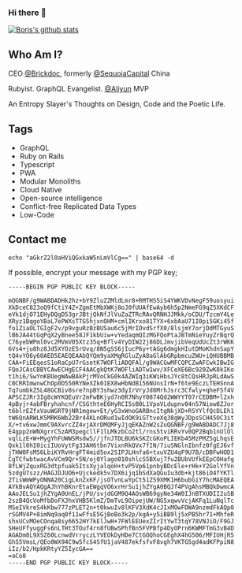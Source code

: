### Hi there 👋

[![Boris's github stats](https://github-readme-stats.vercel.app/api?username=0xding&theme=gotham&count_private=true&show_icons=true)](https://github.com/anuraghazra/github-readme-stats)

## Who Am I?

CEO [@Brickdoc](https://github.com/brickdoc), formerly [@SequoiaCapital](https://github.com/sequoiacapital) China

Rubyist. GraphQL Evangelist. [@Aliyun](https://github.com/aliyun) MVP

An Entropy Slayer's Thoughts on Design, Code and the Poetic Life.


## Tags

* GraphQL
* Ruby on Rails
* Typescript
* PWA
* Modular Monoliths
* Cloud Native
* Open-source intelligence
* Conflict-free Replicated Data Types
* Low-Code

## Contact me
`echo "aGkrZ2l0aHViQGxkaW5nLmVlCg==" | base64 -d`

If possible, encrypt your message with my PGP key;
```
-----BEGIN PGP PUBLIC KEY BLOCK-----

mQGNBF/g9WABDADHk2hz+bY9ZluZZMldLmr8+RMTHS5iS4YWKVDvNegF59uosyui
XkDceC823oQ9fCtiY4Z+ZgmEtMbXWKj8oJ0fUUAfEwAyb6h5p2NmeFG9qZ5XKdCF
eVk1djO71EHyDQgD53grJBtjQkNfJlVuZaZTRcRAvQRNHJJMkk/oCDU/TzcmY4Le
XRyz1BqgoYBaL7ePWXsTTG5hjxnOHM+cmlIKrxo81TYX+6xbAaU71I0pi5GKi45f
fo1ZiaOLTGIgF2v/p9vguRzBzBUSau6c5jMrIOvdSrfX0/8lsjmY7orjDdMTGyuS
lB6JA44tGqPqX2yBnee58JF1kbUiw+vYedaqmQIzMGFQoPtaJBTmNieYuyZrBqrQ
C76yebWPml0vc2MVmV05Xtz35q+Bflv4YyDIW22j86DLJmvjibVeqUdUcZt3rWKK
6Vs4+ju8hz8Jd5XYOzE5rUvq/8N5gSS6jIucP6y+tAGg6dmgkHIutDMoKhdnSapY
tQ4vYO6y60AED5EAEQEAAbQYQm9yaXMgRGluZyA8aGlAbGRpbmcuZWU+iQHUBBMB
CAA+FiEEqesS1oRaCpU7rGsetK7WOFliADQFAl/g9WACGwMFCQPCZwAFCwkIBwIG
FQoJCAsCBBYCAwECHgECF4AACgkQtK7WOFliADTw1wv/XFCeXE6Bc920ZwK8kIKo
t1hi6/SwYnKBUegWAwBAkPjrMVoCkG0k4AZWIq3iKWiHbsJYc8tCQsHRJpRLdAwS
C0CRRImwnwChOp0D550RYNeXZk01EX8wHbNdB156NUnsIrN+f6te9EczLTEHSnnA
Tq7umbkZ5L48GCBiv8sre7npBY3shwz3dyIrVryJd8MrhJsrc3Cfwly+qheFSf4V
APSCZJRr3Ig8cWYKQEuVr2mFwBKjyd7n0R7NhyY0874Qd2WWYYT07rCEDBM+l2xh
4pByjr4abFBryhahcnf/CSGthteE6HyRCI5sB0L1VpoVLdupnv04n57Niow8ZJor
t6blrEZfxVauWGRT9jNR1mgew+Et/yG3xWnoGARBncItgNkjXD+RSYYlfQcDLEh1
tW6QnARWLK5MRK6Wb22Br44KLnORud1wIdOK9iGTtveXq38gWyJDpsSCH45OC3it
X/+tv6xwJmmC9AXvrcZZ4vjAXrDMQMFyJjqEKAZnW2sZuQGNBF/g9WABDADC7Jj8
E4gpp2nWNXgrrC5zAM3pegcllF1lLMkzbCo2tl/rns5tviRRvYv0QP2Bqb1nUlOl
vqlLzE+W+MygYhFUWWSMsdw5//jfnJTDLBU6kSKZcGKoPLIEKb45MzPMZ5gLhqsE
Qxk1l0hI0iciIUoVytFg33AH6tbn7VixnRkQVx7fIN/7iuSNGlnIbnfz0fgEJ6vf
jTHW0FsM56LbiKYRvHrgFT4mid5ox2SIPJLHnfa6+txuVZU4qF9U7B/cDBFwHOD1
CgTCfwbtwacAvVCm9Qr+5N/oj0Ylago010shlcS5BXuj7fu2BUbVUfkEEpCOHafg
8fLWjZquxRG3dtpfuak5ItsXyjalqoH+tvP5Vp61pnbyBDcEle+rHk+Y2GolYfVn
5zdgU7szz/HAGJDJUO6+Ujckedk5v7DX6ijq1bSdXaQGuIu3db+kjt86iO4fYKTl
2TisWmWPyONNA20CigLknZxKF/jsOTvnLwYpCt51ZS9XMK1H6bubGiY7hcMAEQEA
AYkBvAQYAQgAJhYhBKnrEtaEWgqVO6xrHrSu1jhZYgA0BQJf4PVgAhsMBQkDwmcA
AAoJELSu1jhZYgA0UnEL/jPU/svjdGGM9Q4AOsWB69gyNe34W0IJnBTXUDII2uSB
2szB4QcVoMfbDoFXJhxVHB5KlmZ/DmTvL9OipejUW/NG5xqwvVcjAKFq1LuNqlTc
MSeIVkreS4kKbw777zPLET2n+t0kwuIv8lKFV3XdK4cJIxMOwFDWA9nzmdFkAQp0
rSGMV4P+8imNq9aq0f11wFfsE5GjBoBo3k2p/kgA+y5iBB9lj5xPB5hr71+MhfeR
shxUCvMOeCOnqa8sy6652HY7kElJwH+7FWlEEUexZIrItYwT3tqY78VNJiO/F9GJ
SHeUFfyuggFs6nLTHt3TOuf4rn8fUBwSPhfBn5FVPBfp4DyOPrn6KWMFTmG3vB4D
AGADm8L9XSZ60LcnwdVrryczLYVEOkDyHDe7CtGOQhoCGEghX4hG506/MFIUHjR5
GhS5VmsL/QEo0WX94C9w5fcS4SfU1jaV487ekfsfvF8vgh7VKTG5gd4adKFPpiN8
iIz/b2/HpkKRtyYZ5IycGA==
=aCo8
-----END PGP PUBLIC KEY BLOCK-----
```
